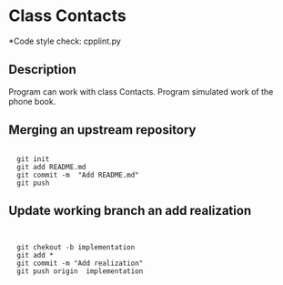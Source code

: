 
Class Contacts 
=====================

*Code style check: cpplint.py 

## Description

Program can work with class Contacts. Program simulated work of the phone book.

## Merging an upstream repository

```
  
  git init
  git add README.md
  git commit -m  "Add README.md"
  git push
```
## Update working branch an add realization
```


  git chekout -b implementation
  git add *
  git commit -m "Add realization"
  git push origin  implementation

```